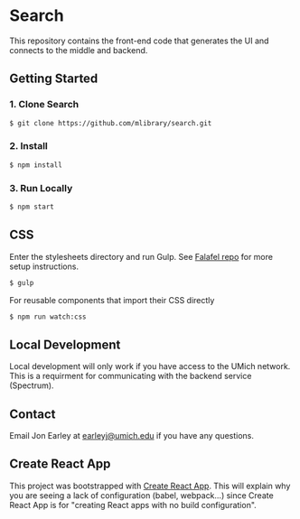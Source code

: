 # Search

This repository contains the front-end code that generates the UI and connects to the middle and backend.

## Getting Started

### 1. Clone Search
```sh
$ git clone https://github.com/mlibrary/search.git
```

### 2. Install
```sh
$ npm install
```

### 3. Run Locally
```sh
$ npm start
```

## CSS
Enter the stylesheets directory and run Gulp. See [Falafel repo](https://github.com/mlibrary/falafel) for more setup instructions.
```sh
$ gulp
```

For reusable components that import their CSS directly

```sh
$ npm run watch:css
```

## Local Development

Local development will only work if you have access to the UMich network. This is a requirment for communicating with the backend service (Spectrum).

## Contact
Email Jon Earley at earleyj@umich.edu if you have any questions.

## Create React App
This project was bootstrapped with [Create React App](https://github.com/facebookincubator/create-react-app). This will explain why you are seeing a lack of configuration (babel, webpack...) since Create React App is for "creating React apps with no build configuration".

